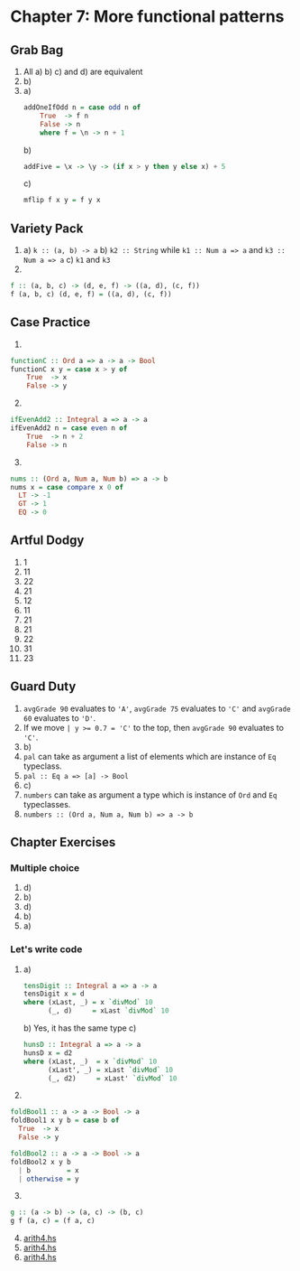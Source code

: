 # Chapter 7: More functional patterns

## Grab Bag

1) All a) b) c) and d) are equivalent
2) b)
3)
    a)
    ```haskell
    addOneIfOdd n = case odd n of
        True  -> f n
        False -> n
        where f = \n -> n + 1
    ```
    b)
    ```haskell
    addFive = \x -> \y -> (if x > y then y else x) + 5
    ```
    c)
    ```haskell
    mflip f x y = f y x
    ```

## Variety Pack

1)
    a) `k :: (a, b) -> a`
    b) `k2 :: String` while `k1 :: Num a => a` and `k3 :: Num a => a`
    c) `k1` and `k3`
2)
```haskell
f :: (a, b, c) -> (d, e, f) -> ((a, d), (c, f))
f (a, b, c) (d, e, f) = ((a, d), (c, f))
```

## Case Practice

1)
```haskell
functionC :: Ord a => a -> a -> Bool
functionC x y = case x > y of
    True  -> x
    False -> y
```
2)
```haskell
ifEvenAdd2 :: Integral a => a -> a
ifEvenAdd2 n = case even n of
    True  -> n + 2
    False -> n
```
3)
```haskell
nums :: (Ord a, Num a, Num b) => a -> b
nums x = case compare x 0 of
  LT -> -1
  GT -> 1
  EQ -> 0
```

## Artful Dodgy

1) 1
2) 11
3) 22
4) 21
5) 12
6) 11
7) 21
8) 21
9) 22
10) 31
11) 23

## Guard Duty

1) `avgGrade 90` evaluates to `'A'`, `avgGrade 75` evaluates to `'C'` and `avgGrade 60` evaluates to `'D'`.
2) If we move `| y >= 0.7 = 'C'` to the top, then `avgGrade 90` evaluates to `'C'`.
3) b)
4) `pal` can take as argument a list of elements which are instance of `Eq` typeclass.
5) `pal :: Eq a => [a] -> Bool`
6) c)
7) `numbers` can take as argument a type which is instance of `Ord` and `Eq` typeclasses.
8) `numbers :: (Ord a, Num a, Num b) => a -> b`

## Chapter Exercises

### Multiple choice

1) d)
2) b)
3) d)
4) b)
5) a)

### Let's write code

1)
    a)
    ```haskell
    tensDigit :: Integral a => a -> a
    tensDigit x = d
    where (xLast, _) = x `divMod` 10
          (_, d)     = xLast `divMod` 10
    ```
    b) Yes, it has the same type
    c)
    ```haskell
    hunsD :: Integral a => a -> a
    hunsD x = d2
    where (xLast, _)  = x `divMod` 10
          (xLast', _) = xLast `divMod` 10
          (_, d2)     = xLast' `divMod` 10
    ```

2)
```haskell
foldBool1 :: a -> a -> Bool -> a
foldBool1 x y b = case b of
  True  -> x
  False -> y

foldBool2 :: a -> a -> Bool -> a
foldBool2 x y b
  | b         = x
  | otherwise = y
```
3)
```haskell
g :: (a -> b) -> (a, c) -> (b, c)
g f (a, c) = (f a, c)
```
4) [arith4.hs](arith4.hs)
5) [arith4.hs](arith4.hs)
6) [arith4.hs](arith4.hs)

